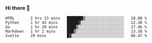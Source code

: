### Hi there 👋

<!--
**KLXLjun/KLXLjun** is a ✨ _special_ ✨ repository because its `README.md` (this file) appears on your GitHub profile.

Here are some ideas to get you started:

- 🔭 I’m currently working on ...
- 🌱 I’m currently learning ...
- 👯 I’m looking to collaborate on ...
- 🤔 I’m looking for help with ...
- 💬 Ask me about ...
- 📫 How to reach me: ...
- 😄 Pronouns: ...
- ⚡ Fun fact: ...
-->

<!--START_SECTION:waka-->
```text
HTML       2 hrs 13 mins   ███████▒░░░░░░░░░░░░░░░░░   28.88 % 
Python     1 hr 43 mins    █████▓░░░░░░░░░░░░░░░░░░░   22.38 % 
Go         1 hr 20 mins    ████▒░░░░░░░░░░░░░░░░░░░░   17.46 % 
Markdown   1 hr 2 mins     ███▒░░░░░░░░░░░░░░░░░░░░░   13.58 % 
Svelte     29 mins         █▓░░░░░░░░░░░░░░░░░░░░░░░   06.47 % 
```
<!--END_SECTION:waka-->
